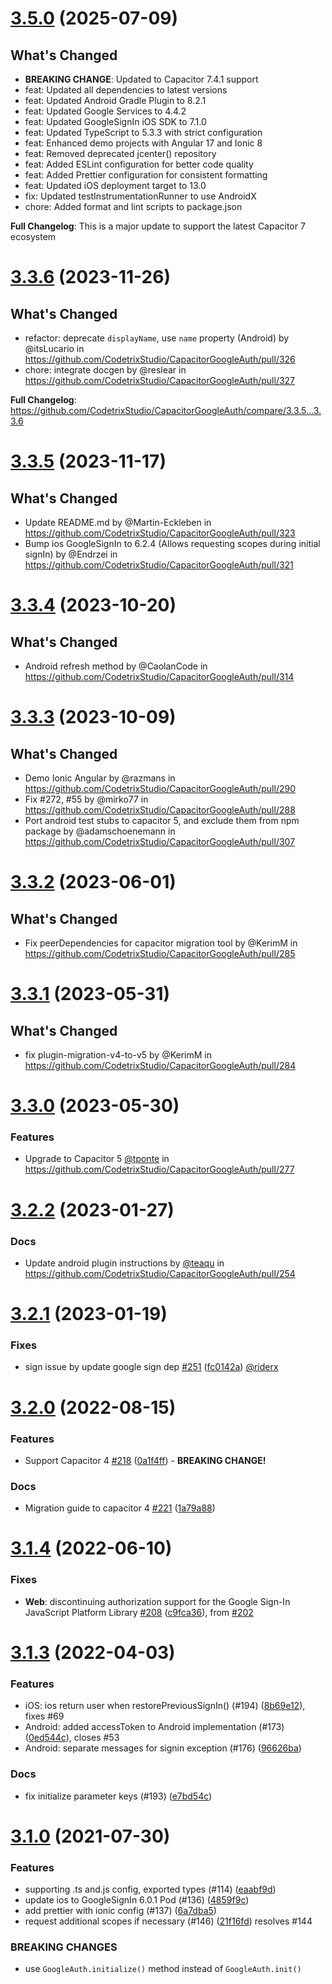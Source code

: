 # [3.5.0](https://github.com/CodetrixStudio/CapacitorGoogleAuth/compare/3.4.0-rc.4...3.5.0) (2025-07-09)

## What's Changed

- **BREAKING CHANGE**: Updated to Capacitor 7.4.1 support
- feat: Updated all dependencies to latest versions
- feat: Updated Android Gradle Plugin to 8.2.1
- feat: Updated Google Services to 4.4.2
- feat: Updated GoogleSignIn iOS SDK to 7.1.0
- feat: Updated TypeScript to 5.3.3 with strict configuration
- feat: Enhanced demo projects with Angular 17 and Ionic 8
- feat: Removed deprecated jcenter() repository
- feat: Added ESLint configuration for better code quality
- feat: Added Prettier configuration for consistent formatting
- feat: Updated iOS deployment target to 13.0
- fix: Updated testInstrumentationRunner to use AndroidX
- chore: Added format and lint scripts to package.json

**Full Changelog**: This is a major update to support the latest Capacitor 7 ecosystem

# [3.3.6](https://github.com/CodetrixStudio/CapacitorGoogleAuth/compare/3.3.5...3.3.6) (2023-11-26)

## What's Changed

- refactor: deprecate `displayName`, use `name` property (Android) by @itsLucario in https://github.com/CodetrixStudio/CapacitorGoogleAuth/pull/326
- chore: integrate docgen by @reslear in https://github.com/CodetrixStudio/CapacitorGoogleAuth/pull/327

**Full Changelog**: https://github.com/CodetrixStudio/CapacitorGoogleAuth/compare/3.3.5...3.3.6

# [3.3.5](https://github.com/CodetrixStudio/CapacitorGoogleAuth/compare/3.3.4...3.3.5) (2023-11-17)

## What's Changed

- Update README.md by @Martin-Eckleben in https://github.com/CodetrixStudio/CapacitorGoogleAuth/pull/323
- Bump ios GoogleSignIn to 6.2.4 (Allows requesting scopes during initial signIn) by @Endrzei in https://github.com/CodetrixStudio/CapacitorGoogleAuth/pull/321

# [3.3.4](https://github.com/CodetrixStudio/CapacitorGoogleAuth/compare/3.3.3...3.3.4) (2023-10-20)

## What's Changed

- Android refresh method by @CaolanCode in https://github.com/CodetrixStudio/CapacitorGoogleAuth/pull/314

# [3.3.3](https://github.com/CodetrixStudio/CapacitorGoogleAuth/compare/3.3.2...3.3.3) (2023-10-09)

## What's Changed

- Demo Ionic Angular by @razmans in https://github.com/CodetrixStudio/CapacitorGoogleAuth/pull/290
- Fix #272, #55 by @mirko77 in https://github.com/CodetrixStudio/CapacitorGoogleAuth/pull/288
- Port android test stubs to capacitor 5, and exclude them from npm package by @adamschoenemann in https://github.com/CodetrixStudio/CapacitorGoogleAuth/pull/307

# [3.3.2](https://github.com/CodetrixStudio/CapacitorGoogleAuth/compare/3.3.1...3.3.2) (2023-06-01)

## What's Changed

- Fix peerDependencies for capacitor migration tool by @KerimM in https://github.com/CodetrixStudio/CapacitorGoogleAuth/pull/285

# [3.3.1](https://github.com/CodetrixStudio/CapacitorGoogleAuth/compare/3.3.0...3.3.1) (2023-05-31)

## What's Changed

- fix plugin-migration-v4-to-v5​ by @KerimM in https://github.com/CodetrixStudio/CapacitorGoogleAuth/pull/284

# [3.3.0](https://github.com/CodetrixStudio/CapacitorGoogleAuth/compare/3.2.2...3.3.0) (2023-05-30)

### Features

- Upgrade to Capacitor 5 [@tponte](https://github.com/tponte) in https://github.com/CodetrixStudio/CapacitorGoogleAuth/pull/277

# [3.2.2](https://github.com/CodetrixStudio/CapacitorGoogleAuth/compare/3.2.1...3.2.2) (2023-01-27)

### Docs

- Update android plugin instructions by [@teaqu](https://github.com/teaqu) in https://github.com/CodetrixStudio/CapacitorGoogleAuth/pull/254

# [3.2.1](https://github.com/CodetrixStudio/CapacitorGoogleAuth/v3.2.0...v3.2.1) (2023-01-19)

### Fixes

- sign issue by update google sign dep [#251](https://github.com/CodetrixStudio/CapacitorGoogleAuth/pull/251) ([fc0142a](https://github.com/CodetrixStudio/CapacitorGoogleAuth/commit/fc0142a)) [@riderx](https://github.com/riderx)

# [3.2.0](https://github.com/CodetrixStudio/CapacitorGoogleAuth/v3.1.3...v3.2.0) (2022-08-15)

### Features

- Support Capacitor 4 [#218](https://github.com/CodetrixStudio/CapacitorGoogleAuth/pull/218) ([0a1f4ff](https://github.com/CodetrixStudio/CapacitorGoogleAuth/commit/0a1f4ff)) - **BREAKING CHANGE!**

### Docs

- Migration guide to capacitor 4 [#221](https://github.com/CodetrixStudio/CapacitorGoogleAuth/pull/221) ([1a79a88](https://github.com/CodetrixStudio/CapacitorGoogleAuth/commit/1a79a88))

# [3.1.4](https://github.com/CodetrixStudio/CapacitorGoogleAuth/v3.1.3...v3.1.4) (2022-06-10)

### Fixes

- **Web**: discontinuing authorization support for the Google Sign-In JavaScript Platform Library [#208](https://github.com/CodetrixStudio/CapacitorGoogleAuth/pull/208) ([c9fca36](https://github.com/CodetrixStudio/CapacitorGoogleAuth/commit/c9fca36)), from [#202](https://github.com/CodetrixStudio/CapacitorGoogleAuth/issues/202)

# [3.1.3](https://github.com/CodetrixStudio/CapacitorGoogleAuth/v3.1.0...v3.1.3) (2022-04-03)

### Features

- iOS: ios return user when restorePreviousSignIn() (#194) ([8b69e12](https://github.com/CodetrixStudio/CapacitorGoogleAuth/commit/8b69e12)), fixes #69
- Android: added accessToken to Android implementation (#173) ([0ed544c](https://github.com/CodetrixStudio/CapacitorGoogleAuth/commit/0ed544c)), closes #53
- Android: separate messages for signin exception (#176) ([96626ba](https://github.com/CodetrixStudio/CapacitorGoogleAuth/commit/96626ba))

### Docs

- fix initialize parameter keys (#193) ([e7bd54c](https://github.com/CodetrixStudio/CapacitorGoogleAuth/commit/e7bd54c))

# [3.1.0](https://github.com/CodetrixStudio/CapacitorGoogleAuth/v3.0.2...v3.1.0) (2021-07-30)

### Features

- supporting .ts and.js config, exported types (#114) ([eaabf9d](https://github.com/CodetrixStudio/CapacitorGoogleAuth/commit/eaabf9d))
- update ios to GoogleSignIn 6.0.1 Pod (#136) ([4859f9c](https://github.com/CodetrixStudio/CapacitorGoogleAuth/commit/4859f9c))
- add prettier with ionic config (#137) ([6a7dba5](https://github.com/CodetrixStudio/CapacitorGoogleAuth/commit/6a7dba5))
- request additional scopes if necessary (#146) ([21f16fd](https://github.com/CodetrixStudio/CapacitorGoogleAuth/commit/21f16fd)) resolves #144

### BREAKING CHANGES

- use `GoogleAuth.initialize()` method instead of `GoogleAuth.init()`
